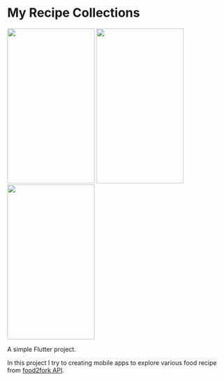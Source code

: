 # My Recipe Collections

<img src="https://github.com/CumiTerbang/MyRecipeCollections/blob/master/readme_assets/screenshot_1.jpg" width="200" height="355,56"> <img src="https://github.com/CumiTerbang/MyRecipeCollections/blob/master/readme_assets/screenshot_2.jpg" width="200" height="355,56"> <img src="https://github.com/CumiTerbang/MyRecipeCollections/blob/master/readme_assets/screenshot_3.jpg" width="200" height="355,56">

A simple Flutter project.

In this project I try to creating mobile apps to explore various food recipe from [food2fork API](https://forkify-api.herokuapp.com/).